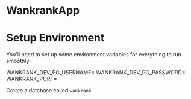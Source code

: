 # WankrankApp

Setup Environment
=================

You'll need to set up some environment variables for everything to run smoothly:

WANKRANK_DEV_PG_USERNAME=<your-db-username>
WANKRANK_DEV_PG_PASSWORD=<your-db-password>
WANKRANK_PORT=<your-intended-wankrank-port>

Create a database called `wankrank` 
